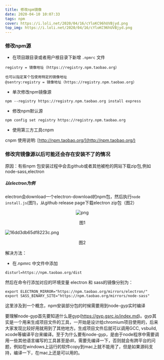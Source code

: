 ```yaml
---
title: 修改npm镜像
date: 2020-04-10 10:07:33
tags: npm
cover: https://i.loli.net/2020/04/16/cYloKC96hUVBjyd.png
top_img: https://i.loli.net/2020/04/16/cYloKC96hUVBjyd.png
---
```


### 修改npm源
+ 在项目跟目录或者用户根目录下新增 `.npmrc` 文件
```
registry = 镜像地址（https://registry.npm.taobao.org）

也可以指定某个包使用特定的镜像地址
@sentry:registry = 镜像地址（https://registry.npm.taobao.org）
```
+ 单次修改npm镜像源
```
npm --registry https://registry.npm.taobao.org install express
```

+ 修改npm默认源
```
npm config set registry https://registry.npm.taobao.org
```
+ 使用第三方工具cnpm

cnpm 使用说明: [http://npm.taobao.org/](http://npm.taobao.org/)

### 修改完镜像源以后可能还会存在安装不了的情况

原因：有些npm 包安装过程中会去github或者其他被枪的网站下载zip包,例如node-sass,electron

##### 以electron为例
electron会download一个electron-download的npm包，然后执行`node install.js`(图1)，从github release page下载electron zip包（图2）

<p align="center">
  <img src="https://i.loli.net/2020/04/13/gz5F1kOUuy2jeRf.png" alt="png"/>
</p>
<center>图1</center>

![16dd3db65df8223c.png](https://i.loli.net/2020/04/13/mAFSUCvWbs51rlz.png)
<center>图2</center>

解决方法：
+ 在.npmrc 中文件中添加
```
disturl=https://npm.taobao.org/dist
```
然后在命令行添加对应的环境变量
electron 和 sass的镜像分别为：
```
export ELECTRON_MIRROR="https://npm.taobao.org/mirrors/electron/"
export SASS_BINARY_SITE="https://npm.taobao.org/mirrors/node-sass"
```

这里涉及到一个概念，npm安装部分包的时候需要用到node-gyp实时编译

要理解node-gyp首先要知道什么是gyp(https://gyp.gsrc.io/index.md)。gyp其实是一个用来生成项目文件的工具，一开始是设计给chromium项目使用的，后来大家发现比较好用就用到了其他地方。生成项目文件后就可以调用GCC, vsbuild, xcode等编译平台来编译。至于为什么要有node-gyp，是由于node程序中需要调用一些其他语言编写的工具甚至是dll，需要先编译一下，否则就会有跨平台的问题，例如在windows上运行的软件copy到mac上就不能用了，但是如果源码支持，编译一下，在mac上还是可以用的。